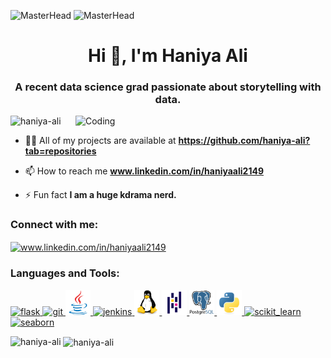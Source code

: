 ![MasterHead](https://www.icegif.com/wp-content/uploads/welcome-icegif.gif)
![MasterHead](https://i.pinimg.com/originals/fc/71/63/fc71635c7f1b09ed30413f59bb749582.gif)
<h1 align="center">Hi 👋, I'm Haniya Ali</h1>
<h3 align="center">A recent data science grad passionate about storytelling with data.</h3>
<img align="right" alt="Coding" width="400" src="https://img.freepik.com/free-vector/illustration-female-character-wearing-hijab-working-office_10045-686.jpg?w=2000">

<p align="left"> <img src="https://komarev.com/ghpvc/?username=haniya-ali&label=Profile%20views&color=00426b&style=flat" alt="haniya-ali" /> </p>

- 👨‍💻 All of my projects are available at **https://github.com/haniya-ali?tab=repositories**

- 📫 How to reach me **www.linkedin.com/in/haniyaali2149**

- ⚡ Fun fact **I am a huge kdrama nerd.**

<h3 align="left">Connect with me:</h3>
<p align="left">
<a href="https://linkedin.com/in/www.linkedin.com/in/haniyaali2149" target="blank"><img align="center" src="https://raw.githubusercontent.com/rahuldkjain/github-profile-readme-generator/master/src/images/icons/Social/linked-in-alt.svg" alt="www.linkedin.com/in/haniyaali2149" height="30" width="40" /></a>
</p>

<h3 align="left">Languages and Tools:</h3>
<p align="left"> <a href="https://flask.palletsprojects.com/" target="_blank" rel="noreferrer"> <img src="https://www.vectorlogo.zone/logos/pocoo_flask/pocoo_flask-icon.svg" alt="flask" width="40" height="40"/> </a> <a href="https://git-scm.com/" target="_blank" rel="noreferrer"> <img src="https://www.vectorlogo.zone/logos/git-scm/git-scm-icon.svg" alt="git" width="40" height="40"/> </a> <a href="https://www.java.com" target="_blank" rel="noreferrer"> <img src="https://raw.githubusercontent.com/devicons/devicon/master/icons/java/java-original.svg" alt="java" width="40" height="40"/> </a> <a href="https://www.jenkins.io" target="_blank" rel="noreferrer"> <img src="https://www.vectorlogo.zone/logos/jenkins/jenkins-icon.svg" alt="jenkins" width="40" height="40"/> </a> <a href="https://www.linux.org/" target="_blank" rel="noreferrer"> <img src="https://raw.githubusercontent.com/devicons/devicon/master/icons/linux/linux-original.svg" alt="linux" width="40" height="40"/> </a> <a href="https://pandas.pydata.org/" target="_blank" rel="noreferrer"> <img src="https://raw.githubusercontent.com/devicons/devicon/2ae2a900d2f041da66e950e4d48052658d850630/icons/pandas/pandas-original.svg" alt="pandas" width="40" height="40"/> </a> <a href="https://www.postgresql.org" target="_blank" rel="noreferrer"> <img src="https://raw.githubusercontent.com/devicons/devicon/master/icons/postgresql/postgresql-original-wordmark.svg" alt="postgresql" width="40" height="40"/> </a> <a href="https://www.python.org" target="_blank" rel="noreferrer"> <img src="https://raw.githubusercontent.com/devicons/devicon/master/icons/python/python-original.svg" alt="python" width="40" height="40"/> </a> <a href="https://scikit-learn.org/" target="_blank" rel="noreferrer"> <img src="https://upload.wikimedia.org/wikipedia/commons/0/05/Scikit_learn_logo_small.svg" alt="scikit_learn" width="40" height="40"/> </a> <a href="https://seaborn.pydata.org/" target="_blank" rel="noreferrer"> <img src="https://seaborn.pydata.org/_images/logo-mark-lightbg.svg" alt="seaborn" width="40" height="40"/> </a> </p>

<p><img align="left" src="https://github-readme-stats.vercel.app/api/top-langs?username=haniya-ali&show_icons=true&locale=en&layout=compact" alt="haniya-ali" /></p>

<p>&nbsp;<img align="center" src="https://github-readme-stats.vercel.app/api?username=haniya-ali&show_icons=true&locale=en" alt="haniya-ali" /></p>
